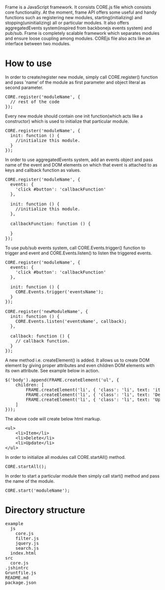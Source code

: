 Frame is a JavaScript framework. It consists CORE.js file which consists core functionality. At the moment, frame API offers some useful and handy functions such as registering new modules, starting(initializing) and stopping(uninitializing) all or particular modules. It also offers aggregatedEvents system(inspired from backbonejs events system) and pub/sub. Frame is completely scalable framework which separates modules and ensure loose coupling among modules. COREjs file also acts like an interface between two modules.
<h1>How to use</h1>
In order to create/register new module, simply call CORE.register() function and pass 'name' of the module as first parameter and object literal as second parameter.

<pre>
CORE.register('moduleName', {
  // rest of the code
});
</pre>

Every new module should contain one init function(which acts like a constructor) which is used to initialize that particular module.

<pre>
CORE.register('moduleName', {
  init: function () {
    //initialize this module.
  }
});
</pre>

In order to use aggregatedEvents system, add an events object and pass name of the event and DOM elements on which that event is attached to as keys and callback function as values.

<pre>
CORE.register('moduleName', {
  events: {
    'click #button': 'callbackFunction'
  },
  
  init: function () {
    //initialize this module.
  },
  
  callbackFunction: function () {
    
  }
});
</pre>

To use pub/sub events system, call CORE.Events.trigger() function to trigger and event and CORE.Events.listen() to listen the triggered events.

<pre>
CORE.register('moduleName', {
  events: {
    'click #button': 'callbackFunction'
  },
  
  init: function () {
    CORE.Events.trigger('eventsName');
  }
});

CORE.register('newModuleName', {
  init: function () {
    CORE.Events.listen('eventsName', callback);
  },
  
  callback: function () {
    // callback function.
  }
});
</pre>
A new method i.e. createElement() is added. It allows us to create DOM element by giving proper attributes and even children DOM elements with its own attribute. See example below in action.
<pre>
$('body').append(FRAME.createElement('ul', {
    children: [
        FRAME.createElement('li', { 'class': 'li', text: 'item' }),
        FRAME.createElement('li', { 'class': 'li', text: 'Delete' }),
        FRAME.createElement('li', { 'class': 'li', text: 'Update' })
    ]
}));
</pre>
The above code will create below html markup.
<pre>
&lt;ul&gt;
    &lt;li&gt;Item&lt;/li&gt;
    &lt;li&gt;Delete&lt;/li&gt;
    &lt;li&gt;Update&lt;/li&gt;
&lt;/ul&gt;
</pre>
In order to initialize all modules call CORE.startAll() method.
<pre>
CORE.startAll();
</pre>
In order to start a particular module then simply call start() method and pass the name of the module.
<pre>
CORE.start('moduleName');
</pre>
<h1>Directory structure</h1>
<pre>
example
  js
    core.js
    filter.js
    jquery.js
    search.js
  index.html
src
  core.js
.jshintrc
Gruntfile.js
README.md
package.json
</pre>
